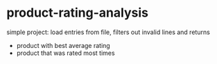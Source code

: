 # product-rating-analysis

simple project: load entries from file, filters out invalid lines and returns 
* product with best average rating
* product that was rated most times